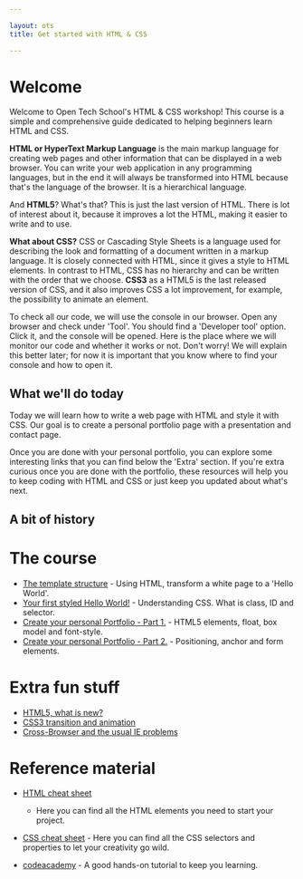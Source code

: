 ```yaml
---

layout: ots
title: Get started with HTML & CSS

---
```

# Welcome

Welcome to Open Tech School's HTML & CSS workshop! This course is a simple and comprehensive 
guide dedicated to helping beginners learn HTML and CSS.

**HTML or HyperText Markup Language** is the main markup language for creating
web pages and other information that can be displayed in a web browser.
You can write your web application in any programming languages, but in the end it will always be transformed into HTML because that's the language of the browser.
It is a hierarchical language.

And **HTML5**? What's that?
This is just the last version of HTML. There is lot of interest about it,
because it improves a lot the HTML, making it easier to write and to use.

**What about CSS?**
CSS or Cascading Style Sheets is a language used for describing the 
look and formatting of a document written in a markup language.
It is closely connected with HTML, since it gives a style to HTML elements.
In contrast to HTML, CSS has no hierarchy and can be written with the 
order that we choose.
**CSS3** as a HTML5 is the last released version of CSS, and it also improves CSS a lot
improvement, for example, the possibility to animate an element.

To check all our code, we will use the console in our browser.
Open any browser and check under 'Tool'. You should find a 'Developer tool'
option. Click it, and the console will be opened.
Here is the place where we will monitor our code and whether it works or not.
Don't worry! We will explain this better later; for now it is important that you know where 
to find your console and how to open it.

## What we'll do today

Today we will learn how to write a web page with HTML and style it with CSS.
Our goal is to create a personal portfolio page with a presentation and contact page.

Once you are done with your personal portfolio, you can explore some interesting links that you can find below 
the 'Extra' section.
If you're extra curious once you are done with the portfolio, these resources 
will help you to keep coding with HTML and CSS or just keep you updated 
about what's next.

## A bit of history


# The course

* [The template structure](core/structure.HTML) - Using HTML, transform a white page to a 'Hello World'.
* [Your first styled Hello World!](core/style.HTML) - Understanding CSS. What is class, ID and selector.
* [Create your personal Portfolio - Part 1.](core/portfolio.HTML) - HTML5 elements, float, box model and font-style.
* [Create your personal Portfolio - Part 2.](core/portfolio-2.HTML) - Positioning, anchor and form elements.
# Extra fun stuff

* [HTML5, what is new?](extras/HTML5.HTML)
* [CSS3 transition and animation](extras/HTML5.HTML)
* [Cross-Browser and the usual IE problems](extras/HTML5.HTML)


# Reference material

* [HTML cheat sheet](#)
  - Here you can find all the HTML elements you need to start your project.
* [CSS cheat sheet](#) - Here you can find all the CSS selectors and properties 
to let your creativity go wild.
 
 * [codeacademy](#) - A good hands-on tutorial to keep you learning.





